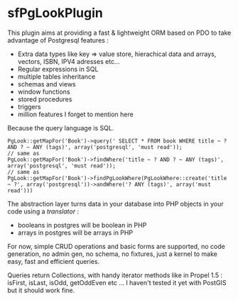 sfPgLookPlugin
===============

This plugin aims at providing a fast & lightweight ORM based on PDO to take advantage of Postgresql features :

 *  Extra data types like key => value store, hierachical data and arrays, vectors, ISBN, IPV4 adresses etc...
 *  Regular expressions in SQL
 *  multiple tables inheritance
 *  schemas and views
 *  window functions
 *  stored procedures
 *  triggers
 *  million features I forget to mention here

Because the query language is SQL.

    PgLook::getMapFor('Book')->query(' SELECT * FROM book WHERE title ~ ? AND ? ~ ANY (tags)', array('postgresql', 'must read'));
    // same as
    PgLook::getMapFor('Book')->findWhere('title ~ ? AND ? ~ ANY (tags)', array('postgresql', 'must read'));
    // same as
    PgLook::getMapFor('Book')->findPgLookWhere(PgLookWhere::create('title ~ ?', array('postgresql'))->andWhere('? ANY (tags)', array('must read')))

The abstraction layer turns data in your database into PHP objects in your code using a _translator_ :

 *  booleans in postgres will be boolean in PHP
 *  arrays in postgres will be arrays in PHP

For now, simple CRUD operations and basic forms are supported, no code generation, no admin gen, no schema, no fixtures, just a kernel to make easy, fast and efficient queries.

Queries return Collections, with handy iterator methods like in Propel 1.5 : isFirst, isLast, isOdd, getOddEven etc ...
I haven't tested it yet with PostGIS but it should work fine.
